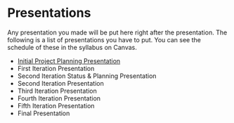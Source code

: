 # Presentations

Any presentation you made will be put here right after the presentation. The following is a list of presentations you have to put. You can see the schedule of these in the syllabus on Canvas.

- [Initial Project Planning Presentation](https://docs.google.com/presentation/d/1ZRTsrP-zGfMA7nMzaOcxe0D9QRsPRBtWd2ifSzIk0Z0/edit?usp=sharing)
- First Iteration Presentation
- Second Iteration Status & Planning Presentation
- Second Iteration Presentation
- Third Iteration Presentation
- Fourth Iteration Presentation
- Fifth Iteration Presentation
- Final Presentation
